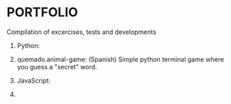 # PORTFOLIO
Compilation of excercises, tests and developments

1. Python:
  1. quemado.animal-game: (Spanish) Simple python terminal game where you guess a "secret" word.

2. JavaScript:
  1.
